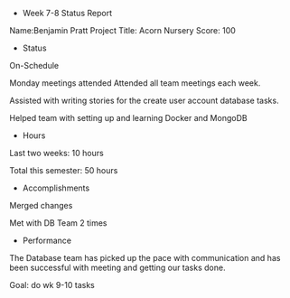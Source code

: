 * Week 7-8 Status Report

Name:Benjamin Pratt        Project Title: Acorn Nursery  Score: 100

* Status

On-Schedule

Monday meetings attended
Attended all team meetings each week.

Assisted with writing stories for the create user account database tasks.

Helped team with setting up and learning Docker and MongoDB
* Hours

Last two weeks: 10 hours

Total this semester: 50 hours

* Accomplishments

Merged changes

Met with DB Team 2 times



* Performance 

The Database team has picked up the pace with communication and has been successful with meeting and getting our tasks done.

Goal: do wk 9-10 tasks
